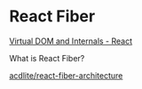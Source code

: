 # React Fiber

[Virtual DOM and Internals - React](https://reactjs.org/docs/faq-internals.html#what-is-react-fiber)

What is React Fiber?

[acdlite/react-fiber-architecture](https://github.com/acdlite/react-fiber-architecture)